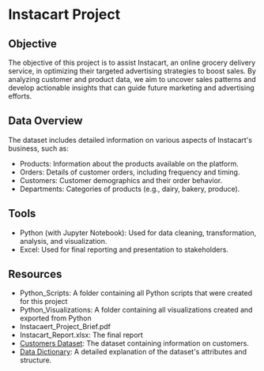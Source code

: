 # Instacart Project

## Objective
The objective of this project is to assist Instacart, an online grocery delivery service, in optimizing their targeted advertising strategies to boost sales. By analyzing customer and product data, we aim to uncover sales patterns and develop actionable insights that can guide future marketing and advertising efforts.

## Data Overview
The dataset includes detailed information on various aspects of Instacart's business, such as:

- Products: Information about the products available on the platform.
- Orders: Details of customer orders, including frequency and timing.
- Customers: Customer demographics and their order behavior.
- Departments: Categories of products (e.g., dairy, bakery, produce).

## Tools
- Python (with Jupyter Notebook): Used for data cleaning, transformation, analysis, and visualization.
- Excel: Used for final reporting and presentation to stakeholders.

## Resources
- Python_Scripts: A folder containing all Python scripts that were created for this project
- Python_Visualizations: A folder containing all visualizations created and exported from Python 
- Instacaert_Project_Brief.pdf
- Instacart_Report.xlsx: The final report
- [Customers Dataset](https://github.com/Konichiwawa/Instacart_Project/files/9541838/customers.zip): The dataset containing information on customers.
- [Data Dictionary](https://gist.github.com/jeremystan/c3b39d947d9b88b3ccff3147dbcf6c6b): A detailed explanation of the dataset's attributes and structure.
